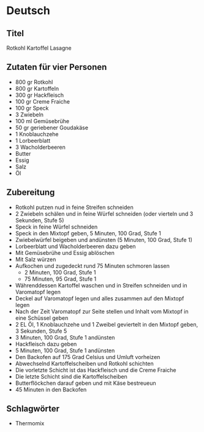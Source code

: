 # Deutsch

## Titel

Rotkohl Kartoffel Lasagne

## Zutaten für vier Personen

* 800 gr Rotkohl
* 800 gr Kartoffeln
* 300 gr Hackfleisch
* 100 gr Creme Fraiche
* 100 gr Speck
* 3 Zwiebeln
* 100 ml Gemüsebrühe
* 50 gr geriebener Goudakäse
* 1 Knoblauchzehe
* 1 Lorbeerblatt
* 3 Wacholderbeeren
* Butter
* Essig
* Salz
* Öl

## Zubereitung

* Rotkohl putzen nud in feine Streifen schneiden
* 2 Zwiebeln schälen und in feine Würfel schneiden (oder vierteln und 3 Sekunden, Stufe 5)
* Speck in feine Würfel schneiden
* Speck in den Mixtopf geben, 5 Minuten, 100 Grad, Stufe 1
* Zwiebelwürfel beigeben und andünsten (5 Minuten, 100 Grad, Stufe 1)
* Lorbeerblatt und Wacholderbeeren dazu geben
* Mit Gemüsebrühe und Essig ablöschen
* Mit Salz würzen
* Aufkochen und zugedeckt rund 75 Minuten schmoren lassen
    * 2 Minuten, 100 Grad, Stufe 1
    * 75 Minuten, 95 Grad, Stufe 1
* Währenddessen Kartoffel waschen und in Streifen schneiden und in Varomatopf legen
* Deckel auf Varomatopf legen und alles zusammen auf den Mixtopf legen
* Nach der Zeit Varomatopf zur Seite stellen und Inhalt vom Mixtopf in eine Schüssel geben
* 2 EL Öl, 1 Knoblauchzehe und 1 Zweibel geviertelt in den Mixtopf geben, 3 Sekunden, Stufe 5
* 3 Minuten, 100 Grad, Stufe 1 andünsten
* Hackfleisch dazu geben
* 5 Minuten, 100 Grad, Stufe 1 andünsten
* Den Backofen auf 175 Grad Celsius und Umluft vorheizen
* Abwechselnd Kartoffelscheiben und Rotkohl schichten
* Die vorletzte Schicht ist das Hackfleisch und die Creme Fraiche
* Die letzte Schicht sind die Kartoffelscheiben
* Butterflöckchen darauf geben und mit Käse bestreueun
* 45 Minuten in den Backofen

## Schlagwörter

* Thermomix
